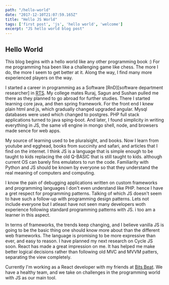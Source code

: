 ```yaml
---
path: "/hello-world"
date: "2017-12-10T21:07:59.165Z"
title: "Hello JS World"
tags: ['first post', 'js', 'hello world', 'welcome']
excerpt: "JS hello world blog post"
---
```


## Hello World

This blog begins with a hello world like any other programming book :)
For me programming hsa been like a challenging game like chess. The more I do, the more I seem to get better at it. Along the way, I find many more experienced players on the way.

I started a career in programming as a Software [RnD][software department researcher] in [RTS](http://rts.com.np "Real Time Solutions"). My college mates Ruraj, Sagun and Sushan pulled me there as they planned to go abroad for further studies. There I started learning core java, and then spring framework. For the front end I knew plain html and js, which gradually changed upgraded angular. Mysql databases were used which changed to postgres. PHP full stack applications turned to java sping-boot. And later, I found simplicity in writing everything in JS, the same v8 engine in mongo shell, node, and browsers made sence for web apps.

My source of learning used to be pluralsight, and books. Now I learn from youtube and egghead, books from succinity and safari, and articles that I find on the internet. I think JS is a language that is simple enough to be taught to kids replacing the old Q-BASIC that is still taught to kids. although current OS can barely fins emulators to run the code. Familiarity with Python and JS should be known by everyone so that they understand the real meaning of computers and computing.

I know the pain of debugging applications written on custom frameworks and programming languages I don't even understand like PHP. hence I have a gret respect for programming patterns. Talking of which JS doesn't seem to have such a follow-up with programming design patterns. Lets not include everyone but I atleast have not seen many developers woth experience following standard programming patterns with JS. i too am a learner in this aspect.

In terms of frameworks, the trends keep changing, and I believe vanilla JS is going to be the basic thing one should know more about than the different web frameworks. The language is promising to be more expressive than ever, and easy to reason. I have planned my next research on Cycle JS soon. React has made a great impression on me. It has helped me make better logical decisions rather than following old MVC and MVVM patters, separating the view completely.

Currently I'm working as a React developer with my friends at [Bits Beat](https://www.bitsbeat.com/ "Bits beat IT Solution"). We have a healthy team, and we take on challenges in the programming world with JS as our main tool.
